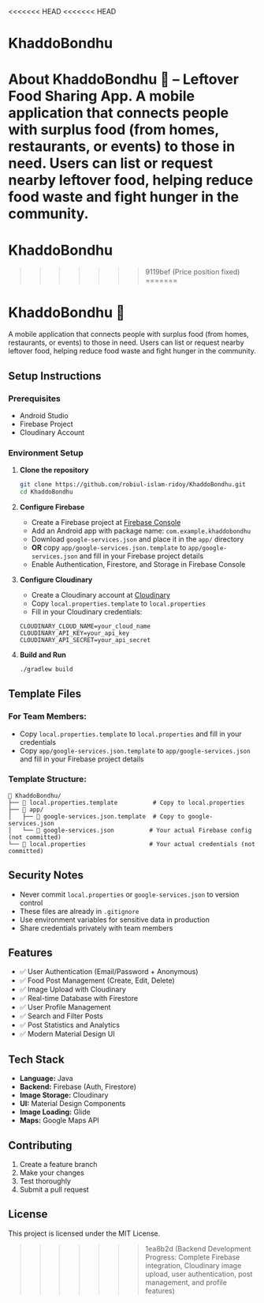 <<<<<<< HEAD
<<<<<<< HEAD
# KhaddoBondhu

About
KhaddoBondhu 🍱 – Leftover Food Sharing App. A mobile application that connects people with surplus food (from homes, restaurants, or events) to those in need. Users can list or request nearby leftover food, helping reduce food waste and fight hunger in the community.
=======
# KhaddoBondhu
>>>>>>> 9119bef (Price position fixed)
=======
# KhaddoBondhu 🍱

A mobile application that connects people with surplus food (from homes, restaurants, or events) to those in need. Users can list or request nearby leftover food, helping reduce food waste and fight hunger in the community.

## Setup Instructions

### Prerequisites
- Android Studio
- Firebase Project
- Cloudinary Account

### Environment Setup

1. **Clone the repository**
   ```bash
   git clone https://github.com/robiul-islam-ridoy/KhaddoBondhu.git
   cd KhaddoBondhu
   ```

2. **Configure Firebase**
   - Create a Firebase project at [Firebase Console](https://console.firebase.google.com/)
   - Add an Android app with package name: `com.example.khaddobondhu`
   - Download `google-services.json` and place it in the `app/` directory
   - **OR** copy `app/google-services.json.template` to `app/google-services.json` and fill in your Firebase project details
   - Enable Authentication, Firestore, and Storage in Firebase Console

3. **Configure Cloudinary**
   - Create a Cloudinary account at [Cloudinary](https://cloudinary.com/)
   - Copy `local.properties.template` to `local.properties`
   - Fill in your Cloudinary credentials:
   ```properties
   CLOUDINARY_CLOUD_NAME=your_cloud_name
   CLOUDINARY_API_KEY=your_api_key
   CLOUDINARY_API_SECRET=your_api_secret
   ```

4. **Build and Run**
   ```bash
   ./gradlew build
   ```

## Template Files

### For Team Members:
- Copy `local.properties.template` to `local.properties` and fill in your credentials
- Copy `app/google-services.json.template` to `app/google-services.json` and fill in your Firebase project details

### Template Structure:
```
📁 KhaddoBondhu/
├── 📄 local.properties.template          # Copy to local.properties
├── 📁 app/
│   ├── 📄 google-services.json.template  # Copy to google-services.json
│   └── 📄 google-services.json          # Your actual Firebase config (not committed)
└── 📄 local.properties                  # Your actual credentials (not committed)
```

## Security Notes

- Never commit `local.properties` or `google-services.json` to version control
- These files are already in `.gitignore`
- Use environment variables for sensitive data in production
- Share credentials privately with team members

## Features

- ✅ User Authentication (Email/Password + Anonymous)
- ✅ Food Post Management (Create, Edit, Delete)
- ✅ Image Upload with Cloudinary
- ✅ Real-time Database with Firestore
- ✅ User Profile Management
- ✅ Search and Filter Posts
- ✅ Post Statistics and Analytics
- ✅ Modern Material Design UI

## Tech Stack

- **Language:** Java
- **Backend:** Firebase (Auth, Firestore)
- **Image Storage:** Cloudinary
- **UI:** Material Design Components
- **Image Loading:** Glide
- **Maps:** Google Maps API

## Contributing

1. Create a feature branch
2. Make your changes
3. Test thoroughly
4. Submit a pull request

## License

This project is licensed under the MIT License.
>>>>>>> 1ea8b2d (Backend Development Progress: Complete Firebase integration, Cloudinary image upload, user authentication, post management, and profile features)
